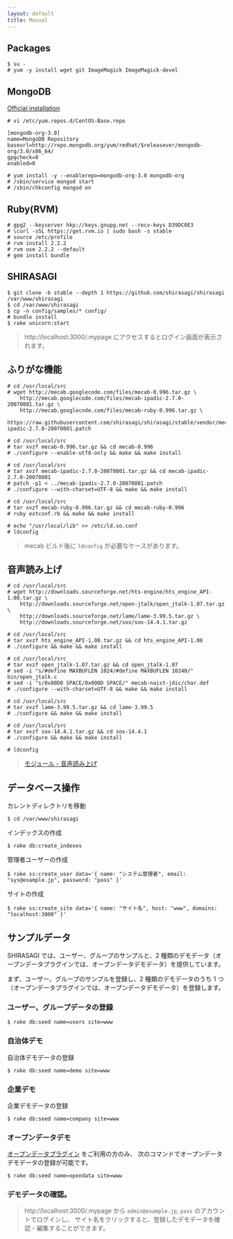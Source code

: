 ```yaml
---
layout: default
title: Manual
---
```


## Packages

```
$ su -
# yum -y install wget git ImageMagick ImageMagick-devel
```

## MongoDB

[Official installation](http://docs.mongodb.org/manual/installation/)

```
# vi /etc/yum.repos.d/CentOS-Base.repo
```

```
[mongodb-org-3.0]
name=MongoDB Repository
baseurl=http://repo.mongodb.org/yum/redhat/$releasever/mongodb-org/3.0/x86_64/
gpgcheck=0
enabled=0
```

```
# yum install -y --enablerepo=mongodb-org-3.0 mongodb-org
# /sbin/service mongod start
# /sbin/chkconfig mongod on
```

## Ruby(RVM)

```
# gpg2 --keyserver hkp://keys.gnupg.net --recv-keys D39DC0E3
# \curl -sSL https://get.rvm.io | sudo bash -s stable
# source /etc/profile
# rvm install 2.2.2
# rvm use 2.2.2 --default
# gem install bundle
```

## SHIRASAGI

```
$ git clone -b stable --depth 1 https://github.com/shirasagi/shirasagi /var/www/shirasagi
$ cd /var/www/shirasagi
$ cp -n config/samples/* config/
# bundle install
$ rake unicorn:start
```

> http://localhost:3000/.mypage にアクセスするとログイン画面が表示されます。

## ふりがな機能

```
# cd /usr/local/src
# wget http://mecab.googlecode.com/files/mecab-0.996.tar.gz \
    http://mecab.googlecode.com/files/mecab-ipadic-2.7.0-20070801.tar.gz \
    http://mecab.googlecode.com/files/mecab-ruby-0.996.tar.gz \
    https://raw.githubusercontent.com/shirasagi/shirasagi/stable/vendor/mecab/mecab-ipadic-2.7.0-20070801.patch

# cd /usr/local/src
# tar xvzf mecab-0.996.tar.gz && cd mecab-0.996
# ./configure --enable-utf8-only && make && make install

# cd /usr/local/src
# tar xvzf mecab-ipadic-2.7.0-20070801.tar.gz && cd mecab-ipadic-2.7.0-20070801
# patch -p1 < ../mecab-ipadic-2.7.0-20070801.patch
# ./configure --with-charset=UTF-8 && make && make install

# cd /usr/local/src
# tar xvzf mecab-ruby-0.996.tar.gz && cd mecab-ruby-0.996
# ruby extconf.rb && make && make install

# echo "/usr/local/lib" >> /etc/ld.so.conf
# ldconfig
```

> mecab ビルド後に `ldconfig` が必要なケースがあります。

## 音声読み上げ

```
# cd /usr/local/src
# wget http://downloads.sourceforge.net/hts-engine/hts_engine_API-1.08.tar.gz \
    http://downloads.sourceforge.net/open-jtalk/open_jtalk-1.07.tar.gz \
    http://downloads.sourceforge.net/lame/lame-3.99.5.tar.gz \
    http://downloads.sourceforge.net/sox/sox-14.4.1.tar.gz

# cd /usr/local/src
# tar xvzf hts_engine_API-1.08.tar.gz && cd hts_engine_API-1.08
# ./configure && make && make install

# cd /usr/local/src
# tar xvzf open_jtalk-1.07.tar.gz && cd open_jtalk-1.07
# sed -i "s/#define MAXBUFLEN 1024/#define MAXBUFLEN 10240/" bin/open_jtalk.c
# sed -i "s/0x00D0 SPACE/0x000D SPACE/" mecab-naist-jdic/char.def
# ./configure --with-charset=UTF-8 && make && make install

# cd /usr/local/src
# tar xvzf lame-3.99.5.tar.gz && cd lame-3.99.5
# ./configure && make && make install

# cd /usr/local/src
# tar xvzf sox-14.4.1.tar.gz && cd sox-14.4.1
# ./configure && make && make install

# ldconfig
```

> [モジュール - 音声読み上げ](../features/voice.html)

## データベース操作

カレントディレクトリを移動

```
$ cd /var/www/shirasagi
```

インデックスの作成

```
$ rake db:create_indexes
```

管理者ユーザーの作成

```
$ rake ss:create_user data='{ name: "システム管理者", email: "sys@example.jp", password: "pass" }'
```

サイトの作成

```
$ rake ss:create_site data='{ name: "サイト名", host: "www", domains: "localhost:3000" }'
```

## サンプルデータ

SHIRASAGI では、ユーザー、グループのサンプルと、2 種類のデモデータ（オープンデータプラグインでは、オープンデータデモデータ）を提供しています。

まず、ユーザー、グループのサンプルを登録し、2 種類のデモデータのうち 1 つ（オープンデータプラグインでは、オープンデータデモデータ）を登録します。

### ユーザー、グループデータの登録

```
$ rake db:seed name=users site=www
```

### 自治体デモ

自治体デモデータの登録

```
$ rake db:seed name=demo site=www
```

### 企業デモ

企業デモデータの登録

```
$ rake db:seed name=company site=www
```

### オープンデータデモ

[オープンデータプラグイン](https://github.com/shirasagi/opendata) をご利用の方のみ、
次のコマンドでオープンデータデモデータの登録が可能です。

```
$ rake db:seed name=opendata site=www
```

### デモデータの確認。

> http://localhost:3000/.mypage から `admin@example.jp`, `pass` のアカウントでログインし、
サイト名をクリックすると、登録したデモデータを確認・編集することができます。
